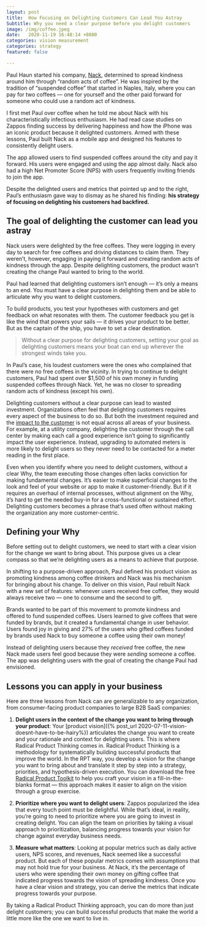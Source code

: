 ```yaml
---
layout: post
title:  How Focusing on Delighting Customers Can Lead You Astray
Subtitle: Why you need a clear purpose before you delight customers
image: /img/coffee.jpeg
date:   2020-11-19 16:48:14 +0800
categories: vision measurement
categories: strategy
featured: false

---
```


Paul Haun started his company, [Nack](https://getnack.com/), determined to spread kindness around him through “random acts of coffee”. He was inspired by the tradition of “suspended coffee” that started in Naples, Italy, where you can pay for two coffees — one for yourself and the other paid forward for someone who could use a random act of kindness.

I first met Paul over coffee when he told me about Nack with his characteristically infectious enthusiasm. He had read case studies on Zappos finding success by delivering happiness and how the iPhone was an iconic product because it delighted customers. Armed with these lessons, Paul built Nack as a mobile app and designed his features to consistently delight users.

The app allowed users to find suspended coffees around the city and pay it forward. His users were engaged and using the app almost daily. Nack also had a high Net Promoter Score (NPS) with users frequently inviting friends to join the app.

Despite the delighted users and metrics that pointed up and to the right, Paul’s enthusiasm gave way to dismay as he shared his finding: **his strategy of focusing on delighting his customers had backfired.**

## The goal of delighting the customer can lead you astray

Nack users were delighted by the free coffees. They were logging in every day to search for free coffees and driving distances to claim them. They weren’t, however, engaging in paying it forward and creating random acts of kindness through the app. Despite delighting customers, the product wasn’t creating the change Paul wanted to bring to the world.

Paul had learned that delighting customers isn’t enough — it’s only a means to an end. You must have a clear purpose in delighting them and be able to articulate why you want to delight customers.

To build products, you test your hypotheses with customers and get feedback on what resonates with them. The customer feedback you get is like the wind that powers your sails — it drives your product to be better. But as the captain of the ship, you have to set a clear destination.

>Without a clear purpose for delighting customers, setting your goal as delighting customers means your boat can end up wherever the strongest winds take you.

In Paul’s case, his loudest customers were the ones who complained that there were no free coffees in the vicinity. In trying to continue to delight customers, Paul had spent over $1,500 of his own money in funding suspended coffees through Nack. Yet, he was no closer to spreading random acts of kindness (except his own).

Delighting customers without a clear purpose can lead to wasted investment. Organizations often feel that delighting customers requires every aspect of the business to do so. But both the investment required and the [impact to the customer](https://hbr.org/2010/07/stop-trying-to-delight-your-customers) is not equal across all areas of your business. For example, at a utility company, delighting the customer through the call center by making each call a good experience isn’t going to significantly impact the user experience. Instead, upgrading to automated meters is more likely to delight users so they never need to be contacted for a meter reading in the first place.

Even when you identify where you need to delight customers, without a clear Why, the team executing those changes often lacks conviction for making fundamental changes. It’s easier to make superficial changes to the look and feel of your website or app to make it customer-friendly. But if it requires an overhaul of internal processes, without alignment on the Why, it’s hard to get the needed buy-in for a cross-functional or sustained effort. Delighting customers becomes a phrase that’s used often without making the organization any more customer-centric.

## Defining your Why
Before setting out to delight customers, we need to start with a clear vision for the change we want to bring about. This purpose gives us a clear compass so that we’re delighting users as a means to achieve that purpose.

In shifting to a purpose-driven approach, Paul defined his product vision as promoting kindness among coffee drinkers and Nack was his mechanism for bringing about his change. To deliver on this vision, Paul rebuilt Nack with a new set of features: whenever users received free coffee, they would always receive two — one to consume and the second to gift.

Brands wanted to be part of this movement to promote kindness and offered to fund suspended coffees. Users learned to give coffees that were funded by brands, but it created a fundamental change in user behavior. Users found joy in giving and 27% of the users who gifted coffees funded by brands used Nack to buy someone a coffee using their own money!

Instead of delighting users because they _received_ free coffee, the new Nack made users feel good because they were _sending_ someone a coffee. The app was delighting users with the goal of creating the change Paul had envisioned.

## Lessons you can apply in your business
Here are three lessons from Nack can are generalizable to any organization, from consumer-facing product companies to large B2B SaaS companies:

1. **Delight users in the context of the change you want to bring through your product**: Your [product vision]({% post_url 2020-07-11-vision-doesnt-have-to-be-hairy%}) articulates the change you want to create and your rationale and context for delighting users. This is where Radical Product Thinking comes in. Radical Product Thinking is a methodology for systematically building successful products that improve the world. In the RPT way, you develop a vision for the change you want to bring about and translate it step by step into a strategy, priorities, and hypothesis-driven execution. You can download the free [Radical Product Toolkit](https://www.radicalproduct.com/toolkit) to help you craft your vision in a fill-in-the-blanks format — this approach makes it easier to align on the vision through a group exercise.

2. **Prioritize where you want to delight users**: Zappos popularized the idea that every touch point must be delightful. While that’s ideal, in reality, you’re going to need to prioritize where you are going to invest in creating delight. You can align the team on priorities by taking a visual approach to prioritization, balancing progress towards your vision for change against everyday business needs.

3. **Measure what matters**: Looking at popular metrics such as daily active users, NPS scores, and revenues, Nack seemed like a successful product. But each of these popular metrics comes with assumptions that may not hold true for your business. At Nack, it’s the percentage of users who were spending their own money on gifting coffee that indicated progress towards the vision of spreading kindness. Once you have a clear vision and strategy, you can derive the metrics that indicate progress towards your purpose.

By taking a Radical Product Thinking approach, you can do more than just delight customers; you can build successful products that make the world a little more like the one we want to live in.
